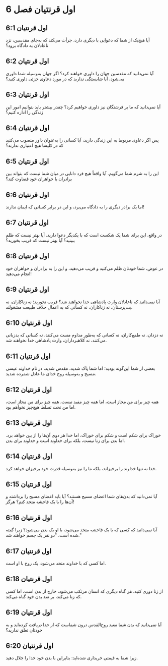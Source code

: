 # اول قرنتیان فصل 6

## اول قرنتیان 6:1

آیا هیچ‌یک از شما که دعوایی با دیگری دارد، جرأت می‌کند که به‌جای مقدسین، نزد ناعادلان به دادگاه برود؟

## اول قرنتیان 6:2

آیا نمی‌دانید که مقدسین جهان را داوری خواهند کرد؟ اگر جهان به‌وسیله شما داوری می‌شود، آیا شایستگی ندارید که در مورد دعاوی جزئی داوری کنید؟

## اول قرنتیان 6:3

آیا نمی‌دانید که ما بر فرشتگان نیز داوری خواهیم کرد؟ چقدر بیشتر باید بتوانیم امور این زندگی را اداره کنیم؟

## اول قرنتیان 6:4

پس اگر دعاوی مربوط به این زندگی دارید، آیا کسانی را به‌عنوان داور منصوب می‌کنید که در کلیسا هیچ اعتباری ندارند؟

## اول قرنتیان 6:5

این را به شرم شما می‌گویم. آیا واقعاً هیچ فرد دانایی در میان شما نیست که بتواند بین برادران یا خواهران خود قضاوت کند؟

## اول قرنتیان 6:6

اما یک برادر دیگری را به دادگاه می‌برد، و این در برابر کسانی که ایمان ندارند!

## اول قرنتیان 6:7

در واقع، این برای شما یک شکست است که با یکدیگر دعوا دارید. آیا بهتر نیست که ظلم ببینید؟ آیا بهتر نیست که فریب بخورید؟

## اول قرنتیان 6:8

در عوض، شما خودتان ظلم می‌کنید و فریب می‌دهید، و این را به برادران و خواهران خود انجام می‌دهید!

## اول قرنتیان 6:9

آیا نمی‌دانید که ناعادلان وارث پادشاهی خدا نخواهند شد؟ فریب نخورید؛ نه زناکاران، نه بت‌پرستان، نه زناکاران، نه کسانی که به اعمال خلاف طبیعت مشغولند،

## اول قرنتیان 6:10

نه دزدان، نه طمع‌کاران، نه کسانی که به‌طور مداوم مست می‌کنند، نه کسانی که بدزبانی می‌کنند، نه کلاهبرداران، وارث پادشاهی خدا نخواهند شد.

## اول قرنتیان 6:11

بعضی از شما این‌گونه بودید؛ اما شما پاک شدید، مقدس شدید، در نام خداوند عیسی مسیح و به‌وسیله روح خدای ما عادل شمرده شدید.

## اول قرنتیان 6:12

همه چیز برای من مجاز است، اما همه چیز مفید نیست. همه چیز برای من مجاز است، اما من تحت تسلط هیچ‌چیز نخواهم بود.

## اول قرنتیان 6:13

خوراک برای شکم است و شکم برای خوراک، اما خدا هر دوی آن‌ها را از بین خواهد برد. اما بدن برای زنا نیست، بلکه برای خداوند است و خداوند برای بدن.

## اول قرنتیان 6:14

خدا نه تنها خداوند را برخیزاند، بلکه ما را نیز به‌وسیله قدرت خود برخیزان خواهد کرد.

## اول قرنتیان 6:15

آیا نمی‌دانید که بدن‌های شما اعضای مسیح هستند؟ آیا باید اعضای مسیح را برداشته و آن‌ها را با یک فاحشه متحد کنم؟ هرگز!

## اول قرنتیان 6:16

آیا نمی‌دانید که کسی که با یک فاحشه متحد می‌شود، با او یک بدن می‌شود؟ زیرا گفته شده است، "دو نفر یک جسم خواهند شد."

## اول قرنتیان 6:17

اما کسی که با خداوند متحد می‌شود، یک روح با او است.

## اول قرنتیان 6:18

از زنا دوری کنید. هر گناه دیگری که انسان مرتکب می‌شود، خارج از بدن است، اما کسی که زنا می‌کند، بر ضد بدن خود گناه می‌کند.

## اول قرنتیان 6:19

آیا نمی‌دانید که بدن شما معبد روح‌القدس درون شماست که از خدا دریافت کرده‌اید و به خودتان تعلق ندارید؟

## اول قرنتیان 6:20

زیرا شما به قیمتی خریداری شده‌اید: بنابراین با بدن خود خدا را جلال دهید.

